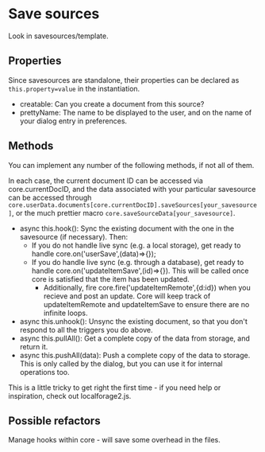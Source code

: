 # Save sources
Look in savesources/template.

## Properties
Since savesources are standalone, their properties can be declared as `this.property=value` in the instantiation.
- creatable: Can you create a document from this source?
- prettyName: The name to be displayed to the user, and on the name of your dialog entry in preferences.

## Methods
You can implement any number of the following methods, if not all of them.

In each case, the current document ID can be accessed via core.currentDocID, and the data associated with your particular savesource can be accessed through `core.userData.documents[core.currentDocID].saveSources[your_savesource]`, or the much prettier macro `core.saveSourceData[your_savesource]`.

- async this.hook(): Sync the existing document with the one in the savesource (if necessary). Then:
    - If you do not handle live sync (e.g. a local storage), get ready to handle core.on('userSave',(data)=>{});
    - If you do handle live sync (e.g. through a database), get ready to handle core.on('updateItemSave',(id)=>{}). This will be called once core is satisfied that the item has been updated.
        - Additionally, fire core.fire('updateItemRemote',{d:id}) when you recieve and post an update. Core will keep track of updateItemRemote and updateItemSave to ensure there are no infinite loops.
- async this.unhook(): Unsync the existing document, so that you don't respond to all the triggers you do above.
- async this.pullAll(): Get a complete copy of the data from storage, and return it.
- async this.pushAll(data): Push a complete copy of the data to storage. This is only called by the dialog, but you can use it for internal operations too.

This is a little tricky to get right the first time - if you need help or inspiration, check out localforage2.js.

## Possible refactors
Manage hooks within core - will save some overhead in the files.